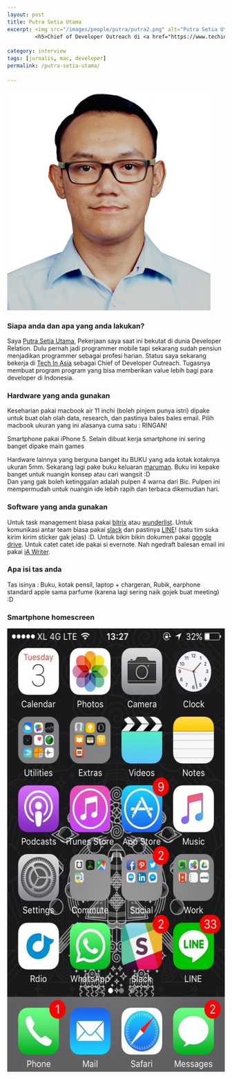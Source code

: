 ```yaml
---
layout: post
title: Putra Setia Utama
excerpt: <img src="/images/people/putra/putra2.png" alt="Putra Setia Utama" />
         <h5>Chief of Developer Outreach di <a href="https://www.techinasia.com/">Tech In Asia</a>.</h5>

category: interview
tags: [jurnalis, mac, developer]
permalink: /putra-setia-utama/

---
```


<img src="/images/people/putra/putra2.png" alt="Putra Setia Utama" />

<h3>Siapa anda dan apa yang anda lakukan?</h3>
<p>Saya <a href="https://twitter.com/putrasetiautama">Putra Setia Utama</a>, Pekerjaan saya saat ini bekutat di dunia Developer Relation. Dulu pernah jadi programmer mobile tapi sekarang sudah pensiun menjadikan programmer sebagai profesi harian. Status saya sekarang bekerja di <a href="https://id.techinasia.com/author/putrasetiautamagmail-com/">Tech In Asia</a>  sebagai Chief of Developer Outreach. Tugasnya membuat program program yang bisa memberikan value lebih bagi para developer di Indonesia.</p>

<h3>Hardware yang anda gunakan</h3>
<p>Keseharian pakai macbook air 11 inchi (boleh pinjem punya istri) dipake untuk buat olah olah data, research, dan pastinya bales bales email. Pilih macbook ukuran yang ini alasanya cuma satu : RINGAN!</p>
<p>Smartphone pakai iPhone 5. Selain dibuat kerja smartphone ini sering banget dipake main games</p>
<p>Hardware lainnya yang berguna banget itu BUKU yang ada kotak kotaknya ukuran 5mm. Sekarang lagi pake buku keluaran <a href="http://www.e-maruman.co.jp/english/products/notebook/mnysn/">maruman</a>. Buku ini kepake banget untuk nuangin konsep atau cari wangsit :D
<br>
Dan yang gak boleh ketinggalan adalah pulpen 4 warna dari Bic. Pulpen ini mempermudah untuk nuangin ide lebih rapih dan terbaca dikemudian hari.
</p>

<h3>Software yang anda gunakan</h3>
<p>Untuk task management biasa pakai <a href="https://www.bitrix24.com/features/task-mananger.php">bitrix</a> atau <a href="https://www.wunderlist.com/">wunderlist</a>. Untuk komunikasi antar team biasa pakai <a href="https://slack.com/">slack</a> dan pastinya <a href="http://line.me/en/">LINE</a>! (satu tim suka kirim kirim sticker gak jelas) :D. Untuk bikin bikin dokumen pakai <a href="https://www.google.com/drive/">google drive</a>. Untuk catet catet ide pakai si evernote. Nah ngedraft balesan email ini pakai <a href="https://ia.net/writer/mac/">iA Writer</a>.</p>

<h3>Apa isi tas anda</h3>
<p>Tas isinya : Buku, kotak pensil, laptop + chargeran, Rubik, earphone standard apple sama parfume (karena lagi sering naik gojek buat meeting) :D</p>

<h3>Smartphone homescreen</h3>
<a href="/images/people/putra/IMG_0249.jpg"><img src="/images/people/putra/IMG_0249-577x1024.jpg" alt="Putra Setia Utama" width="577" height="1024" class="alignnone size-large wp-image-309" /></a>
